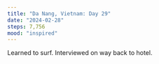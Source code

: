 ```yaml
---
title: "Da Nang, Vietnam: Day 29"
date: "2024-02-28"
steps: 7,756
mood: "inspired"
---
```


Learned to surf. Interviewed on way back to hotel.
